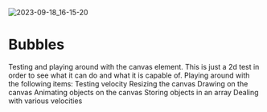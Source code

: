 ![2023-09-18_16-15-20](https://github.com/knettwerk/bubbles/assets/4305746/8573364d-7e44-4b50-9b35-56cad32ed551)
# Bubbles

Testing and playing around with the canvas element. This is just a 2d test in order to see what it can do and what it is capable of. Playing around with the following items:
Testing velocity 
Resizing the canvas
Drawing on the canvas
Animating objects on the canvas
Storing objects in an array
Dealing with various velocities

